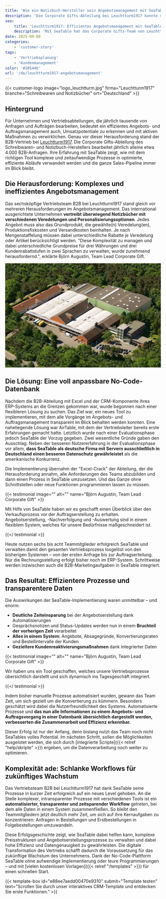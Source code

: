 ```yaml
---
title: 'Wie ein Notizbuch-Hersteller sein Angebotsmanagement mit SeaTable transformierte'
description: 'Die Corporate Gifts-Abteilung bei Leuchtturm1917 konnte mit SeaTable Komplexität in ihrem Auftrags- und Angebotsmanagement reduzieren und eine flexible, effiziente und transparente Lösung schaffen.'
seo:
    title: 'Leuchtturm1917: Effizientes Angebotsmanagement mit SeaTable'
    description: 'Mit SeaTable hat das Corporate Gifts-Team von Leuchtturm1917 einen modernen, flexiblen und effizienten Angebotsmanagementprozess aufgesetzt.'
date: 2025-09-08
categories:
    - 'customer-story'
tags:
    - 'Vertriebsplanung'
    - 'Kundenmanagement'
color: '#28544b'
url: '/de/leuchtturm1917-angebotsmanagement'
---
```


{{< customer-logo image="logo_leuchtturm.jpg" firma="Leuchtturm1917" branche="Schreibwaren und Notizbücher" ort="Deutschland" >}}

## Hintergrund

Für Unternehmen und Vertriebsabteilungen, die jährlich tausende von Anfragen und Aufträgen bearbeiten, bedeutet ein effizientes Angebots- und Auftragsmanagement auch, Umsatzpotentiale zu erkennen und mit aktiven Maßnahmen zu verwirklichen. Genau vor dieser Herausforderung stand der B2B-Vertrieb bei [Leuchtturm1917](https://www.leuchtturm1917.de/). Die Corporate Gifts-Abteilung des Schreibwaren- und Notizbuch-Herstellers bearbeitet jährlich alleine etwa 4.000 B2B-Anfragen. Ihre Erfahrung mit SeaTable zeigt, wie mit dem richtigen Tool komplexe und zeitaufwendige Prozesse in optimierte, effiziente Abläufe verwandelt werden und die ganze Sales-Pipeline immer im Blick bleibt.

## Die Herausforderung: Komplexes und ineffizientes Angebotsmanagement
Das sechsköpfige Vertriebsteam B2B bei Leuchtturm1917 stand gleich vor mehreren Herausforderungen im Angebotsmanagement. Das international ausgerichtete Unternehmen **vertreibt überwiegend Notizbücher mit verschiedenen Veredelungen und Personalisierungsoptionen**. Jedes Angebot muss also das Grundprodukt, die gewählte(n) Veredelung(en), Produktionsfixkosten und Versandkosten beinhalten. Je nach Mengenstaffelung müssen dabei unterschiedliche Rabatte je Veredelung oder Artikel berücksichtigt werden. "Diese Komplexität zu managen und dabei unterschiedliche Grundpreise für drei Währungen und drei Kundenrabattstufen in zwei Sprachen zu verwalten, wurde zunehmend herausfordernd.", erklärte Björn Augustin, Team Lead Corporate Gift. 

![Leuchtturm1917 in Geesthacht](leuchtturm1917.png)

## Die Lösung: Eine voll anpassbare No-Code-Datenbank
Nachdem die B2B-Abteilung mit Excel und der CRM-Komponente ihres ERP-Systems an die Grenzen gekommen war, wurde begonnen nach einer flexibleren Lösung zu suchen. Das Ziel war, ein neues Tool zu implementieren, mit dem alle Vorgänge im Angebots- und Auftragsmanagement transparent im Blick behalten werden konnten. Eine naheliegende Lösung war AirTable, mit dem der Vertriebsleiter bereits erste Erfahrungen gemacht hatte. Letztlich wurde nach einer Evaluationsphase jedoch SeaTable der Vorzug gegeben. Zwei wesentliche Gründe gaben den Ausschlag. Neben der besseren Nutzererfahrung in der Evaluationsphase vor allem, **dass SeaTable als deutsche Firma mit Servern ausschließlich in Deutschland einen besseren Datenschutz gewährleistet** als die amerikanische Konkurrenz.

Die Implementierung übernahm der "Excel-Crack" der Abteilung, der die Herausforderung annahm, alle Anforderungen des Teams abzubilden und dann einen Prozess in SeaTable umzusetzen. Und das Ganze ohne Schnittstellen oder neue Funktionen programmieren lassen zu müssen. 

{{< testimonial image="" alt="" name="Björn Augustin, Team Lead Corporate Gift" >}}

Mit Hilfe von SeaTable haben wir es geschafft einen Überblick über den Verkaufsprozess vor der Auftragserstellung zu erhalten. Angebotserstellung, -Nachverfolgung und -Auswertung sind in einem flexiblem System, welches für unsere Bedürfnisse maßgeschneidert ist.

{{</ testimonial >}}

Heute nutzen sechs bis acht Teammitglieder erfolgreich SeaTable und verwalten damit den gesamten Vertriebsprozess losgelöst von den bisherigen Systemen – von der ersten Anfrage bis zur Auftragserteilung. Nur die Rechnungsstellung erfolgt bisher noch im ERP-System. Schrittweise werden inzwischen auch die B2B-Marketingaufgaben in SeaTable integriert. 

## Das Resultat: Effizientere Prozesse und transparentere Daten

Die Auswirkungen der SeaTable-Implementierung waren unmittelbar – und enorm: 

- **Deutliche Zeiteinsparung** bei der Angebotserstellung dank Automatisierungen
- Gesprächsnotizen und Status-Updates werden nun in einem **Bruchteil der vorherigen Zeit** verarbeitet
- **Alles in einem System:** Angebote, Absagegründe, Konvertierungsraten und Bestellintervalle der Kunden
- **Gezieltere Kundenreaktivierungsmaßnahmen** dank integrierter Daten 

{{< testimonial image="" alt="" name="Björn Augustin, Team Lead Corporate Gift" >}}

Wir haben uns ein Tool geschaffen, welches unsere Vertriebsprozesse übersichtlich darstellt und sich dynamisch ins Tagesgeschäft integriert.

{{</ testimonial >}}

Indem bisher manuelle Prozesse automatisiert wurden, gewann das Team Zeit, um sich gezielt um die Konvertierung zu kümmern. Besonders geschätzt wird dabei die Nutzerfreundlichkeit des Systems. Automatisierte Prozesse und **das nun alle Informationen zu einem Angebots- und Auftragsvorgang in einer Datenbank übersichtlich dargestellt werden, verbesserten die Zusammenarbeit und Effizienz erkennbar.**  

Dieser Erfolg ist nur der Anfang, denn bislang nutzt das Team noch nicht SeaTables volles Potential. Im nächsten Schritt, sollen die Möglichkeiten ausgelotet werden, die sich durch [integrierte Scripte]({{< relref "help/skripte" >}}) ergeben, um die Datenverarbeitung noch weiter zu optimieren. 

## Komplexität ade: Schlanke Workflows für zukünftiges Wachstum 

Das Vertriebsteam B2B bei Leuchtturm1917 hat dank SeaTable seine Prozesse in kurzer Zeit erfolgreich auf ein neues Level gehoben. An die Stelle komplexer, intransparenter Prozesse mit verschiedenen Tools ist ein **automatisierter, transparenter und zeitsparender Workflow** getreten, bei dem alle Daten in einem System zusammenfließen. So bleibt den Teammitgliedern jetzt deutlich mehr Zeit, um sich auf ihre Kernaufgaben zu konzentrieren: Anfragen in Bestellungen und Erstbestellungen in Folgebestellungen umzuwandeln.  

Diese Erfolgsgeschichte zeigt, wie SeaTable dabei helfen kann, komplexe Preisstrukturen und Angebotserstellungsprozesse zu verwalten und dabei hohe Effizienz und Datengenauigkeit zu gewährleisten. Die digitale Transformation des Vertriebs schafft dadurch die Voraussetzung für das zukünftige Wachstum des Unternehmens. Dank der No-Code-Plattform SeaTable ohne aufwendige Implementierung oder teure Programmierungen – und mit [vielen kostenlosen Vorlagen]({{< relref "/templates" >}}) für einen schnellen Start.

{{< template-box id="e88ee7aedd00470e9310" submit="Template testen" text="Scrollen Sie durch unser interaktives CRM-Template und entdecken Sie erste Funktionen." >}}